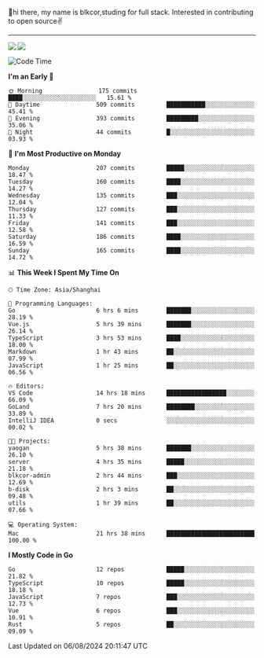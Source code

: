 👋hi there, my name is blkcor,studing for full stack.
Interested in contributing to open source✌️

<hr/>

![](https://github-readme-stats.vercel.app/api?username=blkcor)
<a href="https://github.com/blkcor/github-readme-stats">
    <img align="left" src="https://github-readme-stats.vercel.app/api/top-langs/?username=blkcor&hide=jupyter%20notebook,shaderlab,tex,c%23&langs_count=9" />
</a>


<!--START_SECTION:waka-->
![Code Time](http://img.shields.io/badge/Code%20Time-1%2C236%20hrs%2025%20mins-blue)

**I'm an Early 🐤** 

```text
🌞 Morning                175 commits         ████░░░░░░░░░░░░░░░░░░░░░   15.61 % 
🌆 Daytime                509 commits         ███████████░░░░░░░░░░░░░░   45.41 % 
🌃 Evening                393 commits         █████████░░░░░░░░░░░░░░░░   35.06 % 
🌙 Night                  44 commits          █░░░░░░░░░░░░░░░░░░░░░░░░   03.93 % 
```
📅 **I'm Most Productive on Monday** 

```text
Monday                   207 commits         █████░░░░░░░░░░░░░░░░░░░░   18.47 % 
Tuesday                  160 commits         ████░░░░░░░░░░░░░░░░░░░░░   14.27 % 
Wednesday                135 commits         ███░░░░░░░░░░░░░░░░░░░░░░   12.04 % 
Thursday                 127 commits         ███░░░░░░░░░░░░░░░░░░░░░░   11.33 % 
Friday                   141 commits         ███░░░░░░░░░░░░░░░░░░░░░░   12.58 % 
Saturday                 186 commits         ████░░░░░░░░░░░░░░░░░░░░░   16.59 % 
Sunday                   165 commits         ████░░░░░░░░░░░░░░░░░░░░░   14.72 % 
```


📊 **This Week I Spent My Time On** 

```text
🕑︎ Time Zone: Asia/Shanghai

💬 Programming Languages: 
Go                       6 hrs 6 mins        ███████░░░░░░░░░░░░░░░░░░   28.19 % 
Vue.js                   5 hrs 39 mins       ███████░░░░░░░░░░░░░░░░░░   26.14 % 
TypeScript               3 hrs 53 mins       ████░░░░░░░░░░░░░░░░░░░░░   18.00 % 
Markdown                 1 hr 43 mins        ██░░░░░░░░░░░░░░░░░░░░░░░   07.99 % 
JavaScript               1 hr 25 mins        ██░░░░░░░░░░░░░░░░░░░░░░░   06.56 % 

🔥 Editors: 
VS Code                  14 hrs 18 mins      █████████████████░░░░░░░░   66.09 % 
GoLand                   7 hrs 20 mins       ████████░░░░░░░░░░░░░░░░░   33.89 % 
IntelliJ IDEA            0 secs              ░░░░░░░░░░░░░░░░░░░░░░░░░   00.02 % 

🐱‍💻 Projects: 
yaogan                   5 hrs 38 mins       ███████░░░░░░░░░░░░░░░░░░   26.10 % 
server                   4 hrs 35 mins       █████░░░░░░░░░░░░░░░░░░░░   21.18 % 
blkcor-admin             2 hrs 44 mins       ███░░░░░░░░░░░░░░░░░░░░░░   12.69 % 
b-disk                   2 hrs 3 mins        ██░░░░░░░░░░░░░░░░░░░░░░░   09.48 % 
utils                    1 hr 39 mins        ██░░░░░░░░░░░░░░░░░░░░░░░   07.66 % 

💻 Operating System: 
Mac                      21 hrs 38 mins      █████████████████████████   100.00 % 
```

**I Mostly Code in Go** 

```text
Go                       12 repos            █████░░░░░░░░░░░░░░░░░░░░   21.82 % 
TypeScript               10 repos            █████░░░░░░░░░░░░░░░░░░░░   18.18 % 
JavaScript               7 repos             ███░░░░░░░░░░░░░░░░░░░░░░   12.73 % 
Vue                      6 repos             ███░░░░░░░░░░░░░░░░░░░░░░   10.91 % 
Rust                     5 repos             ██░░░░░░░░░░░░░░░░░░░░░░░   09.09 % 
```




 Last Updated on 06/08/2024 20:11:47 UTC
<!--END_SECTION:waka-->


